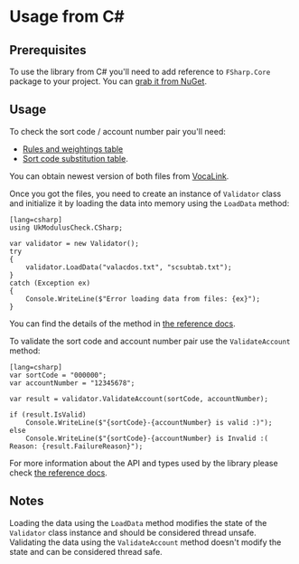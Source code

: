 # Usage from C#

## Prerequisites

To use the library from C# you'll need to add reference to `FSharp.Core` package to your project. You can [grab it from NuGet](https://www.nuget.org/packages/FSharp.Core).

## Usage

To check the sort code / account number pair you'll need:

* [Rules and weightings table](https://www.vocalink.com/media/3003/valacdos-v490.txt)
* [Sort code substitution table](https://www.vocalink.com/media/1517/scsubtab.txt).

You can obtain newest version of both files from [VocaLink](https://www.vocalink.com/customer-support/modulus-checking/).

Once you got the files, you need to create an instance of `Validator` class and initialize it by loading the data into memory using the `LoadData` method:

    [lang=csharp]
    using UkModulusCheck.CSharp;

    var validator = new Validator();
    try
    {
        validator.LoadData("valacdos.txt", "scsubtab.txt");
    }
    catch (Exception ex)
    {
        Console.WriteLine($"Error loading data from files: {ex}");
    }

You can find the details of the method in [the reference docs](reference/ukmoduluscheck-csharp-validator.html).

To validate the sort code and account number pair use the `ValidateAccount` method:

    [lang=csharp]
    var sortCode = "000000";
    var accountNumber = "12345678";

    var result = validator.ValidateAccount(sortCode, accountNumber);

    if (result.IsValid)
        Console.WriteLine($"{sortCode}-{accountNumber} is valid :)");
    else
        Console.WriteLine($"{sortCode}-{accountNumber} is Invalid :( Reason: {result.FailureReason}");

For more information about the API and types used by the library please check [the reference docs](reference/index.html).

## Notes

Loading the data using the `LoadData` method modifies the state of the `Validator` class instance and should be considered thread unsafe.
Validating the data using the `ValidateAccount` method doesn't modify the state and can be considered thread safe.
